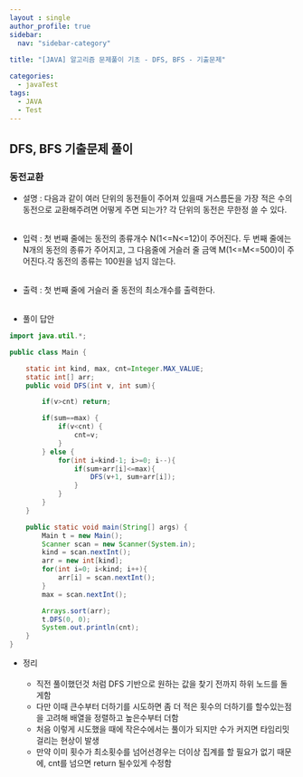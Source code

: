 ```yaml
---
layout : single
author_profile: true
sidebar: 
  nav: "sidebar-category"
  
title: "[JAVA] 알고리즘 문제풀이 기초 - DFS, BFS - 기출문제"

categories:
  - javaTest
tags:
  - JAVA
  - Test
---
```

	
## DFS, BFS 기출문제 풀이

### 동전교환

- 설명 : 다음과 같이 여러 단위의 동전들이 주어져 있을때 거스름돈을 가장 적은 수의 동전으로 교환해주려면 어떻게 주면 되는가? 각 단위의 동전은 무한정 쓸 수 있다.<br><br>

- 입력 : 첫 번째 줄에는 동전의 종류개수 N(1<=N<=12)이 주어진다. 두 번째 줄에는 N개의 동전의 종류가 주어지고, 그 다음줄에 거슬러 줄 금액 M(1<=M<=500)이 주어진다.각 동전의 종류는 100원을 넘지 않는다.<br><br>

- 출력 : 첫 번째 줄에 거슬러 줄 동전의 최소개수를 출력한다.<br><br>

- 풀이 답안

``` java
import java.util.*;

public class Main {

    static int kind, max, cnt=Integer.MAX_VALUE;
    static int[] arr;
    public void DFS(int v, int sum){

        if(v>cnt) return;

        if(sum==max) {
            if(v<cnt) {
                cnt=v;
            }
        } else {
            for(int i=kind-1; i>=0; i--){
                if(sum+arr[i]<=max){
                    DFS(v+1, sum+arr[i]);
                }
            }
        }
    }

    public static void main(String[] args) {
        Main t = new Main();
        Scanner scan = new Scanner(System.in);
        kind = scan.nextInt();
        arr = new int[kind];
        for(int i=0; i<kind; i++){
            arr[i] = scan.nextInt();
        }
        max = scan.nextInt();

        Arrays.sort(arr);
        t.DFS(0, 0);
        System.out.println(cnt);
    }
}
```

- 정리<br> <br>
	- 직전 풀이했던것 처럼 DFS 기반으로 원하는 값을 찾기 전까지 하위 노드를 돌게함<br>
  - 다만 이때 큰수부터 더하기를 시도하면 좀 더 적은 횟수의 더하기를 할수있는점을 고려해 배열을 정렬하고 높은수부터 더함<br>
  - 처음 이렇게 시도했을 때에 작은수에서는 풀이가 되지만 수가 커지면 타임리밋 걸리는 현상이 발생<br>
  - 만약 이미 횟수가 최소횟수를 넘어선경우는 더이상 집계를 할 필요가 없기 때문에, cnt를 넘으면 return 될수있게 수정함<br> 
